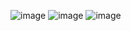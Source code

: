 ![image](https://github.com/user-attachments/assets/2f2a1572-d752-4cea-9ae1-baf0117878eb)
![image](https://github.com/user-attachments/assets/1144c6a2-ebf9-4d1f-8486-301cb3232fcd)
![image](https://github.com/user-attachments/assets/2e624970-71ef-4555-bfb4-f92f7c7fc168)
